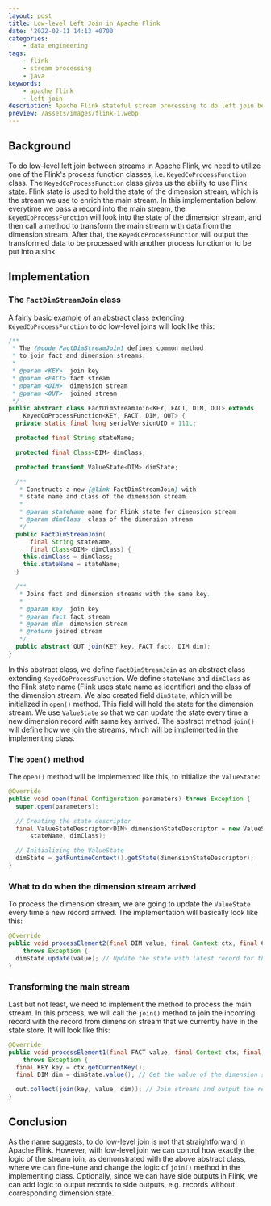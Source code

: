 ```yaml
---
layout: post
title: Low-level Left Join in Apache Flink
date: '2022-02-11 14:13 +0700'
categories:
    - data engineering
tags:
    - flink
    - stream processing
    - java
keywords:
    - apache flink
    - left join
description: Apache Flink stateful stream processing to do left join between streams.
preview: /assets/images/flink-1.webp
---
```


## Background

To do low-level left join between streams in Apache Flink, we need to utilize one of the Flink's process function classes, i.e. `KeyedCoProcessFunction` class.<!--more--> The `KeyedCoProcessFunction` class gives us the ability to use Flink [state][flink-state]. Flink state is used to hold the state of the dimension stream, which is the stream we use to enrich the main stream. In this implementation below, everytime we pass a record into the main stream, the `KeyedCoProcessFunction` will look into the state of the dimension stream, and then call a method to transform the main stream with data from the dimension stream. After that, the `KeyedCoProcessFunction` will output the transformed data to be processed with another process function or to be put into a sink.

## Implementation

### The `FactDimStreamJoin` class

A fairly basic example of an abstract class extending `KeyedCoProcessFunction` to do low-level joins will look like this:

```java
/**
 * The {@code FactDimStreamJoin} defines common method
 * to join fact and dimension streams.
 *
 * @param <KEY>  join key
 * @param <FACT> fact stream
 * @param <DIM>  dimension stream
 * @param <OUT>  joined stream
 */
public abstract class FactDimStreamJoin<KEY, FACT, DIM, OUT> extends
    KeyedCoProcessFunction<KEY, FACT, DIM, OUT> {
  private static final long serialVersionUID = 111L;

  protected final String stateName;

  protected final Class<DIM> dimClass;

  protected transient ValueState<DIM> dimState;

  /**
   * Constructs a new {@link FactDimStreamJoin} with
   * state name and class of the dimension stream.
   *
   * @param stateName name for Flink state for dimension stream
   * @param dimClass  class of the dimension stream
   */
  public FactDimStreamJoin(
      final String stateName,
      final Class<DIM> dimClass) {
    this.dimClass = dimClass;
    this.stateName = stateName;
  }

  /**
   * Joins fact and dimension streams with the same key.
   *
   * @param key  join key
   * @param fact fact stream
   * @param dim  dimension stream
   * @return joined stream
   */
  public abstract OUT join(KEY key, FACT fact, DIM dim);
}
```

In this abstract class, we define `FactDimStreamJoin` as an abstract class extending `KeyedCoProcessFunction`. We define `stateName` and `dimClass` as the Flink state name (Flink uses state name as identifier) and the class of the dimension stream. We also created field `dimState`, which will be initialized in `open()` method. This field will hold the state for the dimension stream. We use `ValueState` so that we can update the state every time a new dimension record with same key arrived. The abstract method `join()` will define how we join the streams, which will be implemented in the implementing class.

### The `open()` method

The `open()` method will be implemented like this, to initialize the `ValueState`:

```java
@Override
public void open(final Configuration parameters) throws Exception {
  super.open(parameters);

  // Creating the state descriptor
  final ValueStateDescriptor<DIM> dimensionStateDescriptor = new ValueStateDescriptor<>(
      stateName, dimClass);

  // Initializing the ValueState
  dimState = getRuntimeContext().getState(dimensionStateDescriptor);
}
```

### What to do when the dimension stream arrived

To process the dimension stream, we are going to update the `ValueState` every time a new record arrived. The implementation will basically look like this:

```java
@Override
public void processElement2(final DIM value, final Context ctx, final Collector<OUT> out)
    throws Exception {
  dimState.update(value); // Update the state with latest record for the key
}
```

### Transforming the main stream

Last but not least, we need to implement the method to process the main stream. In this process, we will call the `join()` method to join the incoming record with the record from dimension stream that we currently have in the state store. It will look like this:

```java
@Override
public void processElement1(final FACT value, final Context ctx, final Collector<OUT> out)
    throws Exception {
  final KEY key = ctx.getCurrentKey();
  final DIM dim = dimState.value(); // Get the value of the dimension state for this key

  out.collect(join(key, value, dim)); // Join streams and output the result
}
```

## Conclusion

As the name suggests, to do low-level join is not that straightforward in Apache Flink. However, with low-level join we can control how exactly the logic of the stream join, as demonstrated with the above abstract class, where we can fine-tune and change the logic of `join()` method in the implementing class. Optionally, since we can have side outputs in Flink, we can add logic to output records to side outputs, e.g. records without corresponding dimension state.

[flink-state]: https://nightlies.apache.org/flink/flink-docs-release-1.14/docs/dev/datastream/fault-tolerance/state/